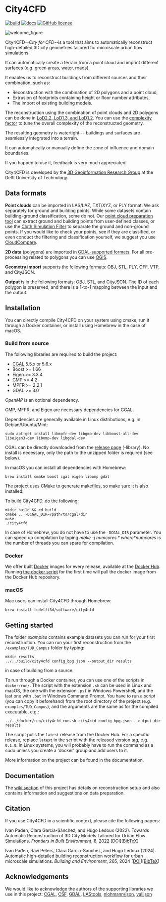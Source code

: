# City4CFD

[![build](https://img.shields.io/github/actions/workflow/status/tudelft3d/City4CFD/build.yml?branch=main&style=flat-square)](https://github.com/tudelft3d/City4CFD/actions/workflows/build.yml)
[![docs](https://img.shields.io/badge/docs-Wiki-yellow?style=flat-square)](https://github.com/tudelft3d/City4CFD/wiki)
[![GitHub license](https://img.shields.io/github/license/tudelft3d/City4CFD?style=flat-square)](https://github.com/tudelft3d/City4CFD/blob/master/LICENSE)

![welcome_figure](/docs/images/workflow.png)

City4CFD--*City for CFD*--is a tool that aims to automatically reconstruct high-detailed 3D city geometries tailored for microscale urban flow simulations.

It can automatically create a terrain from a point cloud and imprint different surfaces (e.g. green areas, water, roads).

It enables us to reconstruct buildings from different sources and their combination, such as:
  - Reconstruction with the combination of 2D polygons and a point cloud,
  - Extrusion of footprints containing height or floor number attributes,
  - The import of existing building models.

The reconstruction using the combination of point clouds and 2D polygons can be done in [LoD2.2, LoD1.3, and LoD1.2](https://3d.bk.tudelft.nl/lod/). You can use the [complexity factor](https://github.com/tudelft3d/City4CFD/wiki/Features#buildings) to tune the overall complexity of the reconstructed geometry.

The resulting geometry is watertight -- buildings and surfaces are seamlessly integrated into a terrain.

It can automatically or manually define the zone of influence and domain boundaries.

If you happen to use it, feedback is very much appreciated.

City4CFD is developed by the [3D Geoinformation Research Group](https://3d.bk.tudelft.nl/) at the Delft University of Technology.

## Data formats
**Point clouds** can be imported in LAS/LAZ, TXT/XYZ, or PLY format. We ask separately for ground and building points. While some datasets contain building-ground classification, some do not. Our [point cloud preparation tool](https://github.com/ipadjen/City4CFD_doc/wiki/Point-clouds#automatic-preparation) can extract ground and building points from user-defined classes, or use the [Cloth Simulation Filter](http://ramm.bnu.edu.cn/projects/CSF/) to separate the ground and non-ground points. If you would like to check your points, see if they are classified, or even conduct the filtering and classification yourself, we suggest you use [CloudCompare](https://www.danielgm.net/cc/).

**2D data** (polygons) are imported in [GDAL-supported formats](https://gdal.org/drivers/vector/index.html). For all pre-processing related to polygons you can use [QGIS](https://qgis.org/en/site/).

**Geometry import** supports the following formats: OBJ, STL, PLY, OFF, VTP, and CityJSON.

**Output** is in the following formats: OBJ, STL, and CityJSON. The ID of each polygon is preserved, and there is a 1-to-1 mapping between the input and the output.

## Installation
You can directly compile City4CFD on your system using cmake, run it through a Docker container, or install using Homebrew in the case of macOS.

### Build from source
The following libraries are required to build the project:
- [CGAL](https://www.cgal.org/) 5.5.x or 5.6.x
- Boost >= 1.66
- Eigen >= 3.3.4
- GMP >= 4.2
- MPFR >= 2.2.1
- GDAL >= 3.0

*OpenMP* is an optional dependency.

GMP, MFPR, and Eigen are necessary dependencies for CGAL.

Dependencies are generally available in Linux distributions, e.g. in Debian/Ubuntu/Mint:
```
sudo apt-get install libmpfr-dev libgmp-dev libboost-all-dev libeigen3-dev libomp-dev libgdal-dev
```

CGAL can be directly downloaded from the [release page](https://github.com/CGAL/cgal/releases/tag/v5.6.1) (-library). No install is necessary, only the path to the unzipped folder is required (see below).

In macOS you can install all dependencies with Homebrew:

```
brew install cmake boost cgal eigen libomp gdal
```

The project uses CMake to generate makefiles, so make sure it is also installed.

To build City4CFD, do the following:
```
mkdir build && cd build
cmake .. -DCGAL_DIR=/path/to/cgal/dir
make
./city4cfd
```
In case of Homebrew, you do not have to use the ```-DCGAL_DIR``` parameter. You can speed up compilation by typing *make -j $numcores* where *$numcores* is the number of threads you can spare for compilation.

### Docker
We offer built [Docker](https://www.docker.com/) images for every release, available at the [Docker Hub](https://hub.docker.com/r/tudelft3d/city4cfd). Running [the docker script](https://github.com/tudelft3d/City4CFD/tree/main/docker/run) for the first time will pull the docker image from the Docker Hub repository.

### macOS
Mac users can install City4CFD through Homebrew:

```
brew install tudelft3d/software/city4cfd
```

## Getting started

The folder *examples* contains example datasets you can run for your first reconstruction. You can run your first reconstruction from the `/examples/TUD_Campus` folder by typing:
```
mkdir results
../../build/city4cfd config_bpg.json --output_dir results
```
in case of building from a source.

To run through a Docker container, you can use one of the scripts in ```docker/run/```. The script with the extension ```.sh``` can be used in Linux and macOS, the one with the extension ```.ps1``` in Windows Powershell, and the last one with ```.bat``` in Windows Command Prompt. You have to run  a script (you can copy it beforehand) from the root directory of the project (e.g. ```examples/TUD_Campus```), and the arguments are the same as for the compiled executable, e.g.: 

```
../../docker/run/city4cfd_run.sh city4cfd config_bpg.json --output_dir results
```

The script pulls the ```latest``` release from the Docker Hub. For a specific release, replace ```latest``` in the script with the released version tag, e.g. ```0.1.0```. In Linux systems, you will probably have to run the command as a sudo unless you create a 'docker' group and add users to it.

More information on the project can be found in the documentation.

## Documentation
The [wiki section](https://github.com/tudelft3d/City4CFD/wiki) of this project has details on reconstruction setup and also contains information and suggestions on data preparation.

## Citation
If you use City4CFD in a scientific context, please cite the following papers:

Ivan Pađen, Clara García-Sánchez, and Hugo Ledoux (2022). Towards Automatic Reconstruction of 3D City Models Tailored for Urban Flow Simulations. *Frontiers in Built Environment*, 8, 2022 [[DOI](https://doi.org/10.3389/fbuil.2022.899332)][[BibTeX](https://github.com/tudelft3d/City4CFD/blob/master/CITATION.bib)]

Ivan Pađen, Ravi Peters, Clara García-Sánchez, and Hugo Ledoux (2024). Automatic high-detailed building reconstruction workflow for urban microscale simulations. *Building and Environment*, 265, 2024 [[DOI](https://doi.org/10.1016/j.buildenv.2024.111978)][[BibTeX](https://github.com/tudelft3d/City4CFD/blob/master/CITATION.bib)]

## Acknowledgements
We would like to acknowledge the authors of the supporting libraries we use in this project:
[CGAL](https://github.com/CGAL/cgal), [CSF](https://github.com/jianboqi/CSF), [GDAL](https://github.com/OSGeo/gdal), [LAStools](https://github.com/LAStools), [nlohmann/json](https://github.com/nlohmann/json), [valijson](https://github.com/tristanpenman/valijson)

